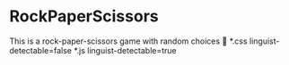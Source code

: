 # RockPaperScissors
This is a rock-paper-scissors game with random choices :tada:
*.css linguist-detectable=false
*.js linguist-detectable=true
